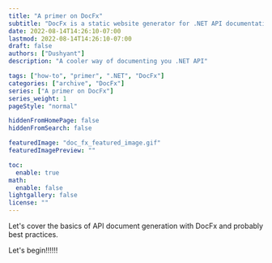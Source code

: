 ```yaml
---
title: "A primer on DocFx"
subtitle: "DocFx is a static website generator for .NET API documentation"
date: 2022-08-14T14:26:10-07:00
lastmod: 2022-08-14T14:26:10-07:00
draft: false
authors: ["Dushyant"]
description: "A cooler way of documenting you .NET API"

tags: ["how-to", "primer", ".NET", "DocFx"]
categories: ["archive", "DocFx"]
series: ["A primer on DocFx"]
series_weight: 1
pageStyle: "normal"

hiddenFromHomePage: false
hiddenFromSearch: false

featuredImage: "doc_fx_featured_image.gif"
featuredImagePreview: ""

toc:
  enable: true
math:
  enable: false
lightgallery: false
license: ""
---
```


<!--more-->

Let's cover the basics of API document generation with DocFx and probably best practices.

Let's begin!!!!!!